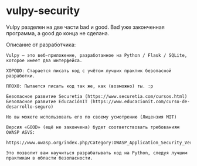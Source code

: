 # vulpy-security

Vulpy разделен на две части bad и good. Bad уже законченная программа, а good до конца не сделана.

Описание от разработчика: 
    
    Vulpy — это веб-приложение, разработанное на Python / Flask / SQLite, которое имеет два интерфейса.
    
    ХОРОШО: Старается писать код с учётом лучших практик безопасной разработки.
    
    ПЛОХО: Пытается писать код так же, как (возможно) ты. :p
    
    Безопасное развитие Securetia (https://www.securetia.com/cursos.html) Безопасное развитие EducaciónIT (https://www.educacionit.com/curso-de-desarrollo-seguro)
    
    Но вы можете использовать его по своему усмотрению (Лицензия MIT)

    Версия «GOOD» (ещё не закончена) будет соответствовать требованиям OWASP ASVS:

    https://www.owasp.org/index.php/Category:OWASP_Application_Security_Verification_Standard_Project

    Это позволит вам научиться разрабатывать код на Python, следуя лучшим практикам в области безопасности.
